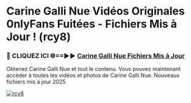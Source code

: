 # Carine Galli Nue Vidéos Originales 0nlyFans Fuitées - Fichiers Mis à Jour ! (rcy8)

<h3>🔴 CLIQUEZ ICI 🌐==►► <a href="https://tinyurl.com/2pmr4ezf" rel="nofollow">Carine Galli Nue Fichiers Mis à Jour</a></h3>

Obtenez Carine Galli Nue et tout le contenu. Vous pouvez maintenant accéder à toutes les vidéos et photos de Carine Galli Nue. Nouveaux fichiers mis à jour 2025

[![rcy8](https://i.imgur.com/6SNvagu.gif)](https://tinyurl.com/2pmr4ezf)

